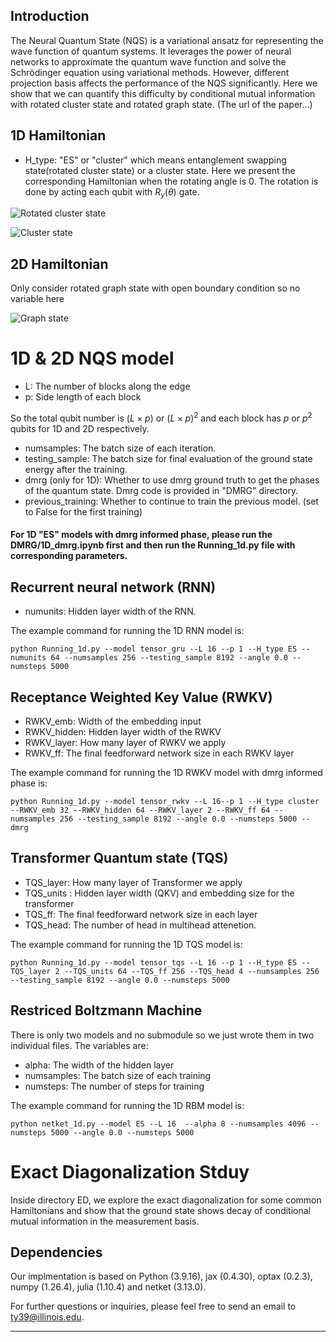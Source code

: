 
## Introduction

The Neural Quantum State (NQS) is a variational ansatz for representing the wave function of quantum systems. 
It leverages the power of neural networks to approximate the quantum wave function and solve the Schrödinger equation 
using variational methods. 
However, different projection basis affects the performance of the NQS significantly. 
Here we show that we can quantify this difficulty by conditional mutual information 
with rotated cluster state and rotated graph state. (The url of the paper...)

## 1D Hamiltonian 

- H_type: "ES" or "cluster" which means entanglement swapping state(rotated cluster state) or a cluster state. Here we present the
corresponding Hamiltonian when the rotating angle is 0. The rotation is done by acting each qubit with $R_y(\theta)$ gate.

![Rotated cluster state](https://github.com/xiaotai-yang/NQS_cmi/blob/main/readme_eq/H_ES.png?raw=true)

![Cluster state](https://github.com/xiaotai-yang/NQS_cmi/blob/main/readme_eq/H_cluster.png?raw=true)
## 2D Hamiltonian

Only consider rotated graph state with open boundary condition so no variable here

![Graph state](https://github.com/xiaotai-yang/NQS_cmi/blob/main/readme_eq/H_graph.png?raw=true)
# 1D & 2D NQS model
- L: The number of blocks along the edge
- p: Side length of each block 

So the total qubit number is $(L\times p)$ or  $(L\times p)^2$ and each block has $p$ or $p^2$ qubits for 1D and 2D respectively.

- numsamples: The batch size of each iteration.
- testing_sample: The batch size for final evaluation of the ground state energy after the training. 
- dmrg (only for 1D): Whether to use dmrg ground truth to get the phases of the quantum state. Dmrg code is provided in "DMRG" directory.
- previous_training: Whether to continue to train the previous model. (set to False for the first training)

#### For 1D "ES" models with dmrg informed phase, please run the DMRG/1D_dmrg.ipynb first and then run the Running_1d.py file with corresponding parameters. 
## Recurrent neural network (RNN)
- numunits: Hidden layer width of the RNN.

The example command for running the 1D RNN model is:
```
python Running_1d.py --model tensor_gru --L 16 --p 1 --H_type ES --numunits 64 --numsamples 256 --testing_sample 8192 --angle 0.0 --numsteps 5000
```
## Receptance Weighted Key Value (RWKV)
- RWKV_emb: Width of the embedding input 
- RWKV_hidden: Hidden layer width of the RWKV
- RWKV_layer: How many layer of RWKV we apply
- RWKV_ff: The final feedforward network size in each RWKV layer

The example command for running the 1D RWKV model with dmrg informed phase is:
```
python Running_1d.py --model tensor_rwkv --L 16--p 1 --H_type cluster --RWKV_emb 32 --RWKV_hidden 64 --RWKV_layer 2 --RWKV_ff 64 --numsamples 256 --testing_sample 8192 --angle 0.0 --numsteps 5000 --dmrg
```
## Transformer Quantum state (TQS)
- TQS_layer: How many layer of Transformer we apply
- TQS_units : Hidden layer width (QKV) and embedding size for the transformer
- TQS_ff: The final feedforward network size in each layer
- TQS_head: The number of head in multihead attenetion. 

The example command for running the 1D TQS model is:
```
python Running_1d.py --model tensor_tqs --L 16 --p 1 --H_type ES --TQS_layer 2 --TQS_units 64 --TQS_ff 256 --TQS_head 4 --numsamples 256 --testing_sample 8192 --angle 0.0 --numsteps 5000
```
## Restriced Boltzmann Machine
There is only two models and no submodule so we just wrote them in two individual files. The variables are:
- alpha: The width of the hidden layer
- numsamples: The batch size of each training
- numsteps: The number of steps for training

The example command for running the 1D RBM model is: 
```
python netket_1d.py --model ES --L 16  --alpha 8 --numsamples 4096 --numsteps 5000 --angle 0.0 --numsteps 5000
```
# Exact Diagonalization Stduy

Inside directory ED, we explore the exact diagonalization for some common Hamiltonians and show that the ground state 
shows decay of conditional mutual information in the measurement basis.

## Dependencies

Our implmentation is based on Python (3.9.16), jax (0.4.30), optax (0.2.3), numpy (1.26.4), julia (1.10.4) and netket (3.13.0).

For further questions or inquiries, please feel free to send an email to ty39@illinois.edu.

---

